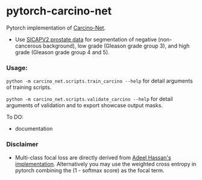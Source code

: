# pytorch-carcino-net
Pytorch implementation of [Carcino-Net](https://ieeexplore.ieee.org/document/9176235).


* Use [SICAPV2 prostate data](https://doi.org/10.1016/j.cmpb.2020.105637) for segmentation of negative (non-cancerous background), low grade (Gleason grade group 3), and high grade (Gleason grade group 4 and 5).

### Usage:

```python -m carcino_net.scripts.train_carcino --help``` for detail arguments of training scripts.



```python -m carcino_net.scripts.validate_carcino --help``` for detail arguments of validation and to export showcase output masks.


To DO:
* documentation

### Disclaimer

* Multi-class focal loss are directly derived from [Adeel Hassan's implementation](https://github.com/AdeelH/pytorch-multi-class-focal-loss]). Alternatively you may use the weighted cross entropy in pytorch combining the (1 - softmax score) as the focal term.

